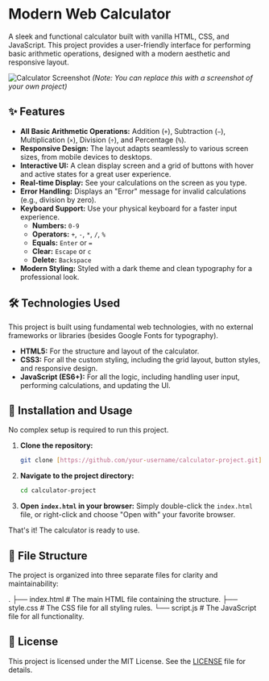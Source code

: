 # Modern Web Calculator

A sleek and functional calculator built with vanilla HTML, CSS, and JavaScript. This project provides a user-friendly interface for performing basic arithmetic operations, designed with a modern aesthetic and responsive layout.

![Calculator Screenshot](https://i.imgur.com/8v6zY7p.png)
*(Note: You can replace this with a screenshot of your own project)*

## ✨ Features

- **All Basic Arithmetic Operations:** Addition (`+`), Subtraction (`−`), Multiplication (`×`), Division (`÷`), and Percentage (`%`).
- **Responsive Design:** The layout adapts seamlessly to various screen sizes, from mobile devices to desktops.
- **Interactive UI:** A clean display screen and a grid of buttons with hover and active states for a great user experience.
- **Real-time Display:** See your calculations on the screen as you type.
- **Error Handling:** Displays an "Error" message for invalid calculations (e.g., division by zero).
- **Keyboard Support:** Use your physical keyboard for a faster input experience.
  - **Numbers:** `0-9`
  - **Operators:** `+`, `-`, `*`, `/`, `%`
  - **Equals:** `Enter` or `=`
  - **Clear:** `Escape` or `c`
  - **Delete:** `Backspace`
- **Modern Styling:** Styled with a dark theme and clean typography for a professional look.

## 🛠️ Technologies Used

This project is built using fundamental web technologies, with no external frameworks or libraries (besides Google Fonts for typography).

- **HTML5:** For the structure and layout of the calculator.
- **CSS3:** For all the custom styling, including the grid layout, button styles, and responsive design.
- **JavaScript (ES6+):** For all the logic, including handling user input, performing calculations, and updating the UI.

## 🚀 Installation and Usage

No complex setup is required to run this project.

1.  **Clone the repository:**
    ```bash
    git clone [https://github.com/your-username/calculator-project.git](https://github.com/your-username/calculator-project.git)
    ```
2.  **Navigate to the project directory:**
    ```bash
    cd calculator-project
    ```
3.  **Open `index.html` in your browser:**
    Simply double-click the `index.html` file, or right-click and choose "Open with" your favorite browser.

That's it! The calculator is ready to use.

## 📁 File Structure

The project is organized into three separate files for clarity and maintainability:


.
├── index.html      # The main HTML file containing the structure.
├── style.css       # The CSS file for all styling rules.
└── script.js       # The JavaScript file for all functionality.


## 📄 License

This project is licensed under the MIT License. See the [LICENSE](LICENSE) file for details.
